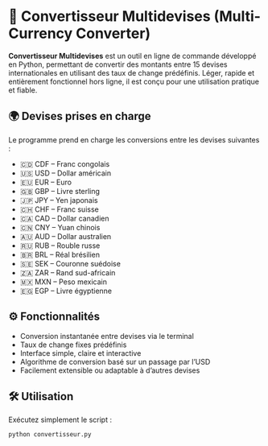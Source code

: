 # 💱 Convertisseur Multidevises  (Multi-Currency Converter)

**Convertisseur Multidevises** est un outil en ligne de commande développé en Python, permettant de convertir des montants entre 15 devises internationales en utilisant des taux de change prédéfinis. Léger, rapide et entièrement fonctionnel hors ligne, il est conçu pour une utilisation pratique et fiable.

## 🌍 Devises prises en charge

Le programme prend en charge les conversions entre les devises suivantes :

- 🇨🇩 CDF – Franc congolais
- 🇺🇸 USD – Dollar américain
- 🇪🇺 EUR – Euro
- 🇬🇧 GBP – Livre sterling
- 🇯🇵 JPY – Yen japonais
- 🇨🇭 CHF – Franc suisse
- 🇨🇦 CAD – Dollar canadien
- 🇨🇳 CNY – Yuan chinois
- 🇦🇺 AUD – Dollar australien
- 🇷🇺 RUB – Rouble russe
- 🇧🇷 BRL – Réal brésilien
- 🇸🇪 SEK – Couronne suédoise
- 🇿🇦 ZAR – Rand sud-africain
- 🇲🇽 MXN – Peso mexicain
- 🇪🇬 EGP – Livre égyptienne

## ⚙️ Fonctionnalités

- Conversion instantanée entre devises via le terminal
- Taux de change fixes prédéfinis
- Interface simple, claire et interactive
- Algorithme de conversion basé sur un passage par l’USD
- Facilement extensible ou adaptable à d’autres devises

## 🛠️ Utilisation

Exécutez simplement le script :

```bash
python convertisseur.py

